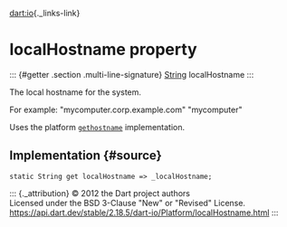 [dart:io](../../dart-io/dart-io-library){._links-link}

localHostname property
======================

::: {#getter .section .multi-line-signature}
[String](../../dart-core/string-class) localHostname
:::

The local hostname for the system.

For example: \"mycomputer.corp.example.com\" \"mycomputer\"

Uses the platform
[`gethostname`](https://pubs.opengroup.org/onlinepubs/9699919799/functions/gethostname.html)
implementation.

Implementation {#source}
--------------

``` {.language-dart data-language="dart"}
static String get localHostname => _localHostname;
```

::: {._attribution}
© 2012 the Dart project authors\
Licensed under the BSD 3-Clause \"New\" or \"Revised\" License.\
<https://api.dart.dev/stable/2.18.5/dart-io/Platform/localHostname.html>
:::
